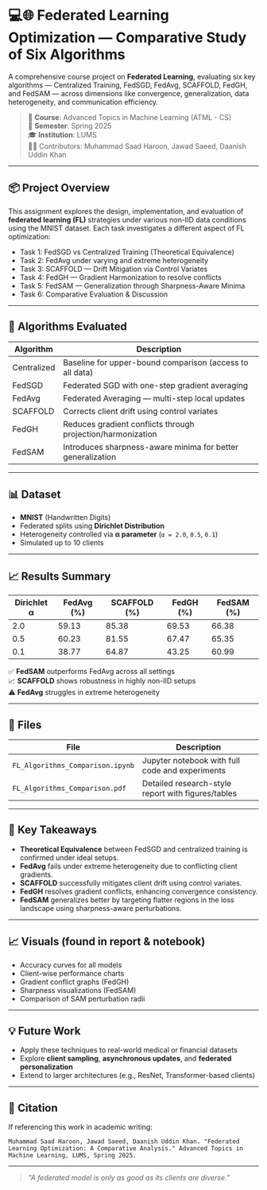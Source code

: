 # 💻🌐 Federated Learning Optimization — Comparative Study of Six Algorithms

A comprehensive course project on **Federated Learning**, evaluating six key algorithms — Centralized Training, FedSGD, FedAvg, SCAFFOLD, FedGH, and FedSAM — across dimensions like convergence, generalization, data heterogeneity, and communication efficiency.

> 🧠 **Course**: Advanced Topics in Machine Learning (ATML - CS)  
> 📅 **Semester**: Spring 2025  
> 🎓 **Institution**: LUMS  
> 👨‍💻 Contributors: Muhammad Saad Haroon, Jawad Saeed, Daanish Uddin Khan

---

## 📦 Project Overview

This assignment explores the design, implementation, and evaluation of **federated learning (FL)** strategies under various non-IID data conditions using the MNIST dataset. Each task investigates a different aspect of FL optimization:

- Task 1: FedSGD vs Centralized Training (Theoretical Equivalence)
- Task 2: FedAvg under varying and extreme heterogeneity
- Task 3: SCAFFOLD — Drift Mitigation via Control Variates
- Task 4: FedGH — Gradient Harmonization to resolve conflicts
- Task 5: FedSAM — Generalization through Sharpness-Aware Minima
- Task 6: Comparative Evaluation & Discussion

---

## 🧪 Algorithms Evaluated

| Algorithm      | Description                                                                 |
|----------------|-----------------------------------------------------------------------------|
| Centralized    | Baseline for upper-bound comparison (access to all data)                   |
| FedSGD         | Federated SGD with one-step gradient averaging                             |
| FedAvg         | Federated Averaging — multi-step local updates                             |
| SCAFFOLD       | Corrects client drift using control variates                               |
| FedGH          | Reduces gradient conflicts through projection/harmonization                |
| FedSAM         | Introduces sharpness-aware minima for better generalization                |

---

## 📊 Dataset

- **MNIST** (Handwritten Digits)
- Federated splits using **Dirichlet Distribution**
- Heterogeneity controlled via **α parameter** (`α = 2.0`, `0.5`, `0.1`)
- Simulated up to 10 clients

---

## 📈 Results Summary

| Dirichlet α | FedAvg (%) | SCAFFOLD (%) | FedGH (%) | FedSAM (%) |
|-------------|------------|---------------|------------|-------------|
| 2.0         | 59.13      | 85.38         | 69.53      | 66.38       |
| 0.5         | 60.23      | 81.55         | 67.47      | 65.35       |
| 0.1         | 38.77      | 64.87         | 43.25      | 60.99       |

✅ **FedSAM** outperforms FedAvg across all settings  
📈 **SCAFFOLD** shows robustness in highly non-IID setups  
⚠️ **FedAvg** struggles in extreme heterogeneity

---

## 📂 Files

| File                                 | Description                                         |
|--------------------------------------|-----------------------------------------------------|
| `FL_Algorithms_Comparison.ipynb`     | Jupyter notebook with full code and experiments     |
| `FL_Algorithms_Comparison.pdf`                | Detailed research-style report with figures/tables  |

---

## 🧠 Key Takeaways

- **Theoretical Equivalence** between FedSGD and centralized training is confirmed under ideal setups.
- **FedAvg** fails under extreme heterogeneity due to conflicting client gradients.
- **SCAFFOLD** successfully mitigates client drift using control variates.
- **FedGH** resolves gradient conflicts, enhancing convergence consistency.
- **FedSAM** generalizes better by targeting flatter regions in the loss landscape using sharpness-aware perturbations.

---

## 📈 Visuals (found in report & notebook)

- Accuracy curves for all models
- Client-wise performance charts
- Gradient conflict graphs (FedGH)
- Sharpness visualizations (FedSAM)
- Comparison of SAM perturbation radii

---

## 💡 Future Work

- Apply these techniques to real-world medical or financial datasets
- Explore **client sampling**, **asynchronous updates**, and **federated personalization**
- Extend to larger architectures (e.g., ResNet, Transformer-based clients)

---

## 🧾 Citation

If referencing this work in academic writing:
```
Muhammad Saad Haroon, Jawad Saeed, Daanish Uddin Khan. "Federated Learning Optimization: A Comparative Analysis." Advanced Topics in Machine Learning, LUMS, Spring 2025.
```

---
> _“A federated model is only as good as its clients are diverse.”_

